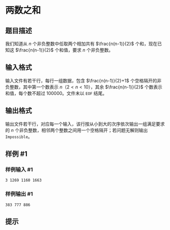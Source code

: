 # 两数之和

## 题目描述

我们知道从 $n$ 个非负整数中任取两个相加共有 $\frac{n(n-1)}{2}$ 个和，现在已知这 $\frac{n(n-1)}{2}$ 个和值，要求 $n$ 个非负整数。

## 输入格式

输入文件有若干行，每行一组数据，包含 $\frac{n(n-1)}{2}+1$ 个空格隔开的非负整数，其中第一个数表示 $n$（$2<n<10$），其余 $\frac{n(n-1)}{2}$ 个数表示和值，每个数不超过 $100000$。文件末以 `EOF` 结尾。


## 输出格式

输出文件若干行，对应每一个输入，该行按从小到大的次序依次输出一组满足要求的 $n$ 个非负整数，相邻两个整数之间用一个空格隔开；若问题无解则输出 `Impossible`。


## 样例 #1

### 样例输入 #1
```
3 1269 1160 1663
```

### 样例输出 #1

```
383 777 886
```

## 提示


